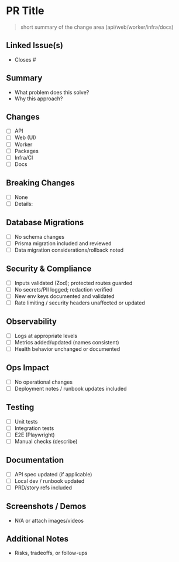 # PR Title

> short summary of the change area (api/web/worker/infra/docs)

## Linked Issue(s)
- Closes #

## Summary
- What problem does this solve?
- Why this approach?

## Changes
- [ ] API
- [ ] Web (UI)
- [ ] Worker
- [ ] Packages
- [ ] Infra/CI
- [ ] Docs

## Breaking Changes
- [ ] None
- [ ] Details:

## Database Migrations
- [ ] No schema changes
- [ ] Prisma migration included and reviewed
- [ ] Data migration considerations/rollback noted

## Security & Compliance
- [ ] Inputs validated (Zod); protected routes guarded
- [ ] No secrets/PII logged; redaction verified
- [ ] New env keys documented and validated
- [ ] Rate limiting / security headers unaffected or updated

## Observability
- [ ] Logs at appropriate levels
- [ ] Metrics added/updated (names consistent)
- [ ] Health behavior unchanged or documented

## Ops Impact
- [ ] No operational changes
- [ ] Deployment notes / runbook updates included

## Testing
- [ ] Unit tests
- [ ] Integration tests
- [ ] E2E (Playwright)
- [ ] Manual checks (describe)

## Documentation
- [ ] API spec updated (if applicable)
- [ ] Local dev / runbook updated
- [ ] PRD/story refs included

## Screenshots / Demos
- N/A or attach images/videos

## Additional Notes
- Risks, tradeoffs, or follow-ups
